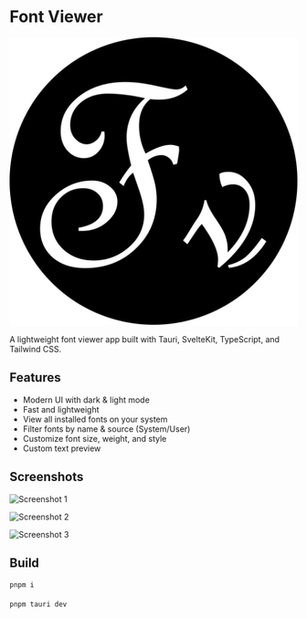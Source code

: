 # Font Viewer

![Font Viewer Icon](./src-tauri/icons/app-icon.png)

A lightweight font viewer app built with Tauri, SvelteKit, TypeScript, and Tailwind CSS.

## Features

- Modern UI with dark & light mode
- Fast and lightweight
- View all installed fonts on your system
- Filter fonts by name & source (System/User)
- Customize font size, weight, and style
- Custom text preview

## Screenshots

![Screenshot 1](https://github.com/user-attachments/assets/214d0287-e981-4cff-8c48-c71401b63e30)

![Screenshot 2](https://github.com/user-attachments/assets/4b7adfd3-f126-40fa-9895-8fec1e140240)

![Screenshot 3](https://github.com/user-attachments/assets/ea5c5482-3eea-401c-bff0-f9c3777e4838)

## Build

```bash
pnpm i

pnpm tauri dev
```